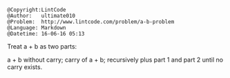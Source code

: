 ```
@Copyright:LintCode
@Author:   ultimate010
@Problem:  http://www.lintcode.com/problem/a-b-problem
@Language: Markdown
@Datetime: 16-06-16 05:13
```

Treat a + b as two parts:

a + b without carry;
carry of a + b;
recursively plus part 1 and part 2 until no carry exists.